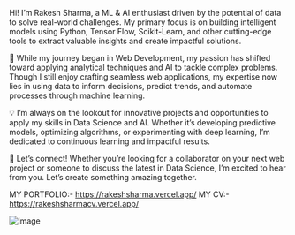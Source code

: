 Hi! I’m Rakesh Sharma, a ML & AI enthusiast driven by the potential of data to solve real-world challenges. My primary focus is on building intelligent models using Python, Tensor Flow, Scikit-Learn, and other cutting-edge tools to extract valuable insights and create impactful solutions.

🚀 While my journey began in Web Development, my passion has shifted toward applying analytical techniques and AI to tackle complex problems. Though I still enjoy crafting seamless web applications, my expertise now lies in using data to inform decisions, predict trends, and automate processes through machine learning.

💡 I’m always on the lookout for innovative projects and opportunities to apply my skills in Data Science and AI. Whether it’s developing predictive models, optimizing algorithms, or experimenting with deep learning, I’m dedicated to continuous learning and impactful results.

🤝 Let’s connect! Whether you’re looking for a collaborator on your next web project or someone to discuss the latest in Data Science, I’m excited to hear from you. Let’s create something amazing together.

MY PORTFOLIO:- https://rakeshsharma.vercel.app/
MY CV:- https://rakeshsharmacv.vercel.app/

![image](https://github.com/CoderRakeshSharma/CoderRakeshSharma/assets/113636765/746bed0a-1745-4e69-9ce9-93e161ca7a31)

